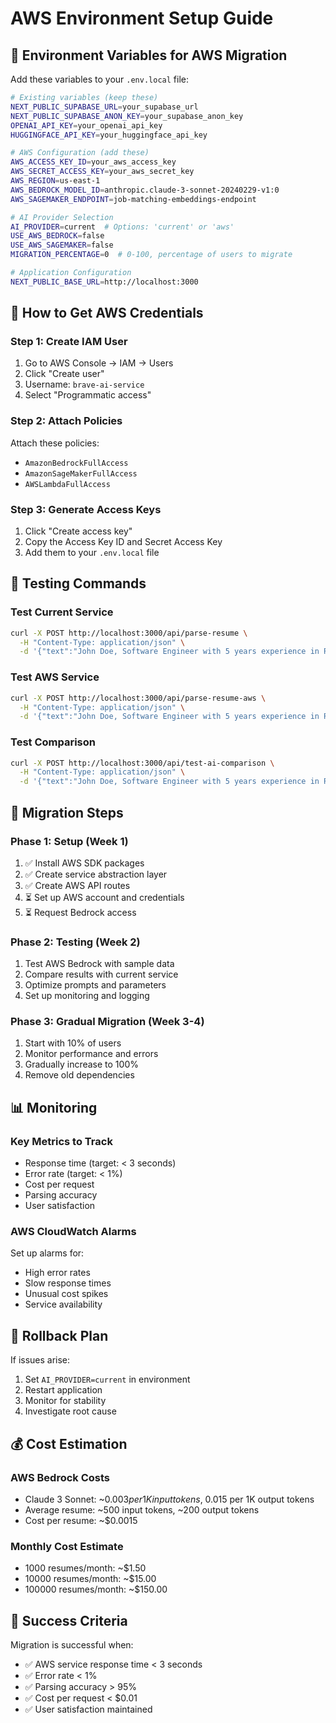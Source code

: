 # AWS Environment Setup Guide

## 🔧 **Environment Variables for AWS Migration**

Add these variables to your `.env.local` file:

```bash
# Existing variables (keep these)
NEXT_PUBLIC_SUPABASE_URL=your_supabase_url
NEXT_PUBLIC_SUPABASE_ANON_KEY=your_supabase_anon_key
OPENAI_API_KEY=your_openai_api_key
HUGGINGFACE_API_KEY=your_huggingface_api_key

# AWS Configuration (add these)
AWS_ACCESS_KEY_ID=your_aws_access_key
AWS_SECRET_ACCESS_KEY=your_aws_secret_key
AWS_REGION=us-east-1
AWS_BEDROCK_MODEL_ID=anthropic.claude-3-sonnet-20240229-v1:0
AWS_SAGEMAKER_ENDPOINT=job-matching-embeddings-endpoint

# AI Provider Selection
AI_PROVIDER=current  # Options: 'current' or 'aws'
USE_AWS_BEDROCK=false
USE_AWS_SAGEMAKER=false
MIGRATION_PERCENTAGE=0  # 0-100, percentage of users to migrate

# Application Configuration
NEXT_PUBLIC_BASE_URL=http://localhost:3000
```

## 🚀 **How to Get AWS Credentials**

### **Step 1: Create IAM User**
1. Go to AWS Console → IAM → Users
2. Click "Create user"
3. Username: `brave-ai-service`
4. Select "Programmatic access"

### **Step 2: Attach Policies**
Attach these policies:
- `AmazonBedrockFullAccess`
- `AmazonSageMakerFullAccess`
- `AWSLambdaFullAccess`

### **Step 3: Generate Access Keys**
1. Click "Create access key"
2. Copy the Access Key ID and Secret Access Key
3. Add them to your `.env.local` file

## 🧪 **Testing Commands**

### **Test Current Service**
```bash
curl -X POST http://localhost:3000/api/parse-resume \
  -H "Content-Type: application/json" \
  -d '{"text":"John Doe, Software Engineer with 5 years experience in React and Node.js"}'
```

### **Test AWS Service**
```bash
curl -X POST http://localhost:3000/api/parse-resume-aws \
  -H "Content-Type: application/json" \
  -d '{"text":"John Doe, Software Engineer with 5 years experience in React and Node.js"}'
```

### **Test Comparison**
```bash
curl -X POST http://localhost:3000/api/test-ai-comparison \
  -H "Content-Type: application/json" \
  -d '{"text":"John Doe, Software Engineer with 5 years experience in React and Node.js"}'
```

## 🔄 **Migration Steps**

### **Phase 1: Setup (Week 1)**
1. ✅ Install AWS SDK packages
2. ✅ Create service abstraction layer
3. ✅ Create AWS API routes
4. ⏳ Set up AWS account and credentials
5. ⏳ Request Bedrock access

### **Phase 2: Testing (Week 2)**
1. Test AWS Bedrock with sample data
2. Compare results with current service
3. Optimize prompts and parameters
4. Set up monitoring and logging

### **Phase 3: Gradual Migration (Week 3-4)**
1. Start with 10% of users
2. Monitor performance and errors
3. Gradually increase to 100%
4. Remove old dependencies

## 📊 **Monitoring**

### **Key Metrics to Track**
- Response time (target: < 3 seconds)
- Error rate (target: < 1%)
- Cost per request
- Parsing accuracy
- User satisfaction

### **AWS CloudWatch Alarms**
Set up alarms for:
- High error rates
- Slow response times
- Unusual cost spikes
- Service availability

## 🚨 **Rollback Plan**

If issues arise:
1. Set `AI_PROVIDER=current` in environment
2. Restart application
3. Monitor for stability
4. Investigate root cause

## 💰 **Cost Estimation**

### **AWS Bedrock Costs**
- Claude 3 Sonnet: ~$0.003 per 1K input tokens, ~$0.015 per 1K output tokens
- Average resume: ~500 input tokens, ~200 output tokens
- Cost per resume: ~$0.0015

### **Monthly Cost Estimate**
- 1000 resumes/month: ~$1.50
- 10000 resumes/month: ~$15.00
- 100000 resumes/month: ~$150.00

## 🎯 **Success Criteria**

Migration is successful when:
- ✅ AWS service response time < 3 seconds
- ✅ Error rate < 1%
- ✅ Parsing accuracy > 95%
- ✅ Cost per request < $0.01
- ✅ User satisfaction maintained
